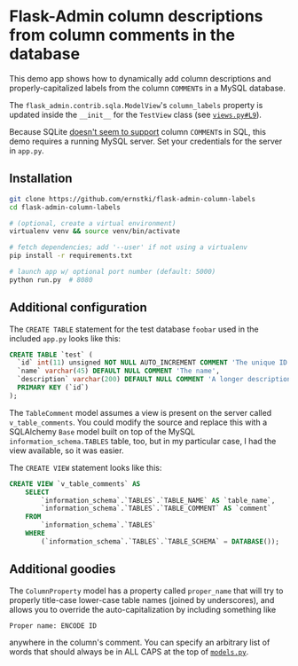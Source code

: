 # Flask-Admin column descriptions from column comments in the database

This demo app shows how to dynamically add column descriptions and
properly-capitalized labels from the column `COMMENT`s in a MySQL database.

The `flask_admin.contrib.sqla.ModelView`'s `column_labels` property is updated
inside the `__init__` for the `TestView` class (see
[`views.py#L9`](views.py#L9)).

Because SQLite [doesn't seem to support][1] column `COMMENT`s in SQL, this
demo requires a running MySQL server. Set your credentials for the server in
`app.py`.

## Installation

```bash
git clone https://github.com/ernstki/flask-admin-column-labels 
cd flask-admin-column-labels

# (optional, create a virtual environment)
virtualenv venv && source venv/bin/activate

# fetch dependencies; add '--user' if not using a virtualenv
pip install -r requirements.txt

# launch app w/ optional port number (default: 5000)
python run.py  # 8080
```

## Additional configuration

The `CREATE TABLE` statement for the test database `foobar` used in the
included `app.py` looks like this:

```sql
CREATE TABLE `test` (
  `id` int(11) unsigned NOT NULL AUTO_INCREMENT COMMENT 'The unique ID for the record',
  `name` varchar(45) DEFAULT NULL COMMENT 'The name',
  `description` varchar(200) DEFAULT NULL COMMENT 'A longer description',
  PRIMARY KEY (`id`)
);
```

The `TableComment` model assumes a view is present on the server called
`v_table_comments`. You could modify the source and replace this with
a SQLAlchemy `Base` model built on top of the MySQL
`information_schema.TABLES` table, too, but in my particular case, I had the
view available, so it was easier.

The `CREATE VIEW` statement looks like this:

```sql
CREATE VIEW `v_table_comments` AS
    SELECT 
        `information_schema`.`TABLES`.`TABLE_NAME` AS `table_name`,
        `information_schema`.`TABLES`.`TABLE_COMMENT` AS `comment`
    FROM
        `information_schema`.`TABLES`
    WHERE
        (`information_schema`.`TABLES`.`TABLE_SCHEMA` = DATABASE());
```

## Additional goodies

The `ColumnProperty` model has a property called `proper_name` that will try
to properly title-case lower-case table names (joined by underscores), and
allows you to override the auto-capitalization by including something like

```
Proper name: ENCODE ID
```

anywhere in the column's comment. You can specify an arbitrary list of words
that should always be in ALL CAPS at the top of
[`models.py`](models.py).

[1]: https://www.sqlite.org/lang.html
